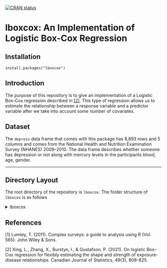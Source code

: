 [![CRAN status](https://www.r-pkg.org/badges/version/lboxcox)](https://cran.r-project.org/package=lboxcox)

# lboxcox: An Implementation of Logistic Box-Cox Regression

## Installation
```
install.packages("lboxcox")
```

## Introduction
The purpose of this repository is to give an implementation of a Logistic Box-Cox regression described in [[2]](#2).
This type of regression allows us to estimate the relationship between a response variable and a predictor variable after we take into account some number of covariates.

## Dataset
The `depress` data frame that comes with this package has 8,893 rows and 5 columns and comes from the National Health and Nutrition Examination Survey (NHANES) 2009–2010. The data frame describes whether someone has depression or not along with mercury levels in the participants blood, age, gender.

---
## Directory Layout

The root directory of the repository is `lboxcox`. The folder structure of `lboxcox` is as follows

<details><summary>lboxcox</summary>
	
	lboxcox/
	├── data
	│   └── depress.rda
	├── DESCRIPTION
	├── lboxcox.Rproj
	├── man  # folder containing auto generated documentation
	├── NAMESPACE
	├── R
	│   ├── depress.R  # contains documentaiton for depress.rda
	│   ├── lboxcox.R  # main file containing training algorithm
	│   ├── LogLikeFun.R  # function for calculating log-likelihood of box-cox model
	│   ├── ScoreFun.R  # calculates jacobian of log-likelihood
	│   ├── SvyglmTrain.R  # calculates svyglm model. Used for calculating initial values
	│   └── Utilities.R  # various unused yet interesting functions
	└── vignettes
	    └── lboxcox_train.Rmd
</details>

## References
<a id="1">[1]</a>
Lumley, T. (2011). Complex surveys: a guide to analysis using R (Vol. 565). John Wiley & Sons.

<a id="2">[2]</a>
Xing, L., Zhang, X., Burstyn, I., & Gustafson, P. (2021). On logistic Box–Cox regression for flexibly estimating the shape and strength of exposure‐disease relationships. Canadian Journal of Statistics, 49(3), 808-825.
